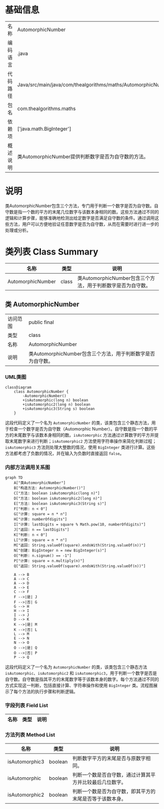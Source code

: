 # 基础信息

|      |      |
|------|------|
| 名称 | AutomorphicNumber |
| 编码语言 | .java |
| 代码路径 | Java/src/main/java/com/thealgorithms/maths/AutomorphicNumber.java |
| 包名 | com.thealgorithms.maths |
| 依赖项 | ['java.math.BigInteger'] |
| 概述说明 | 类AutomorphicNumber提供判断数字是否为自守数的方法。 |

# 说明

类AutomorphicNumber包含三个方法，专门用于判断一个数字是否为自守数。自守数是指一个数的平方的末尾几位数字与该数本身相同的数。这些方法通过不同的逻辑和计算步骤，能够准确地检测出给定数字是否满足自守数的条件。通过调用这些方法，用户可以方便地验证任意数字是否为自守数，从而在需要时进行进一步的处理或分析。

# 类列表 Class Summary

| 名称   | 类型  | 说明 |
|-------|------|-------------|
| AutomorphicNumber | class | 类AutomorphicNumber包含三个方法，用于判断数字是否为自守数。 |



## 类 AutomorphicNumber

|      |      |
|------|------|
| 访问范围 | public final |
| 类型 | class |
| 名称 | AutomorphicNumber |
| 说明 | 类AutomorphicNumber包含三个方法，用于判断数字是否为自守数。 |


### UML类图

```mermaid
classDiagram
    class AutomorphicNumber {
        -AutomorphicNumber()
        +isAutomorphic(long n) boolean
        +isAutomorphic2(long n) boolean
        +isAutomorphic3(String s) boolean
    }
```

这段代码定义了一个名为 `AutomorphicNumber` 的类，该类包含三个静态方法，用于检查一个数字是否为自守数（Automorphic Number）。自守数是指一个数的平方的末尾数字与该数本身相同的数。`isAutomorphic` 方法通过计算数字的平方并提取末尾数字来进行判断；`isAutomorphic2` 方法使用字符串操作来简化判断过程；`isAutomorphic3` 方法则处理大整数的情况，使用 `BigInteger` 类进行计算。这些方法都考虑了负数的情况，并在输入为负数时直接返回 `false`。


### 内部方法调用关系图

```mermaid
graph TD
    A["类AutomorphicNumber"]
    B["构造方法: AutomorphicNumber()"]
    C["方法: boolean isAutomorphic(long n)"]
    D["方法: boolean isAutomorphic2(long n)"]
    E["方法: boolean isAutomorphic3(String s)"]
    F["判断: n < 0"]
    G["计算: square = n * n"]
    H["计算: numberOfdigits"]
    I["计算: lastDigits = square % Math.pow(10, numberOfdigits)"]
    J["返回: n == lastDigits"]
    K["判断: n < 0"]
    L["计算: square = n * n"]
    M["返回: String.valueOf(square).endsWith(String.valueOf(n))"]
    N["创建: BigInteger n = new BigInteger(s)"]
    O["判断: n.signum() == -1"]
    P["计算: square = n.multiply(n)"]
    Q["返回: String.valueOf(square).endsWith(String.valueOf(n))"]

    A --> B
    A --> C
    A --> D
    A --> E
    C --> F
    F -->|是| J
    F -->|否| G
    G --> H
    H --> I
    I --> J
    D --> K
    K -->|是| M
    K -->|否| L
    L --> M
    E --> N
    N --> O
    O -->|是| Q
    O -->|否| P
    P --> Q
```

这段代码定义了一个名为 `AutomorphicNumber` 的类，该类包含三个静态方法 `isAutomorphic`、`isAutomorphic2` 和 `isAutomorphic3`，用于判断一个数字是否是自守数。自守数是指其平方的末尾数字等于该数本身的数字。每个方法通过不同的方式实现这一判断，包括直接计算、字符串操作和使用 `BigInteger` 类。流程图展示了每个方法的执行步骤和判断逻辑。

### 字段列表 Field List

| 名称  | 类型  | 说明 |
|-------|-------|------|

### 方法列表 Method List

| 名称  | 类型  | 说明 |
|-------|-------|------|
| isAutomorphic3 | boolean | 判断数字平方的末尾是否与原数字相同。 |
| isAutomorphic | boolean | 判断一个数是否自守数，通过计算其平方并比较最后几位数字。 |
| isAutomorphic2 | boolean | 判断一个数是否为自守数，即其平方的末尾是否等于该数本身。 |




